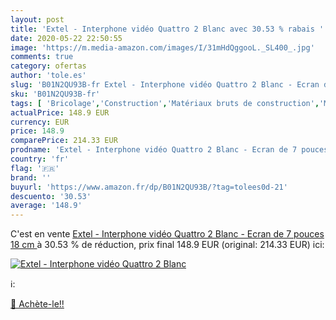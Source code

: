 ```yaml
---
layout: post
title: 'Extel - Interphone vidéo Quattro 2 Blanc avec 30.53 % rabais '
date: 2020-05-22 22:50:55
image: 'https://m.media-amazon.com/images/I/31mHdQggooL._SL400_.jpg'
comments: true
category: ofertas
author: 'tole.es'
slug: 'B01N2QU93B-fr Extel - Interphone vidéo Quattro 2 Blanc - Ecran de 7...'
sku: 'B01N2QU93B-fr'
tags: [ 'Bricolage','Construction','Matériaux bruts de construction','Matériel de construction', ]
actualPrice: 148.9 EUR
currency: EUR
price: 148.9
comparePrice: 214.33 EUR
prodname: 'Extel - Interphone vidéo Quattro 2 Blanc - Ecran de 7 pouces  18 cm '
country: 'fr'
flag: '🇫🇷'
brand: ''
buyurl: 'https://www.amazon.fr/dp/B01N2QU93B/?tag=tolees0d-21'
descuento: '30.53'
average: '148.9'
---
```


C'est en vente [Extel - Interphone vidéo Quattro 2 Blanc - Ecran de 7 pouces  18 cm ](https://www.amazon.fr/dp/B01N2QU93B/?tag=tolees0d-21)  à  30.53 % de réduction, prix final  148.9 EUR (original: 214.33 EUR) ici:

[![Extel - Interphone vidéo Quattro 2 Blanc](https://m.media-amazon.com/images/I/31mHdQggooL._SL400_.jpg)](https://www.amazon.fr/dp/B01N2QU93B/?tag=tolees0d-21)

ℹ️:


[🛒 Achète-le!!](https://www.amazon.fr/dp/B01N2QU93B/?tag=tolees0d-21)
